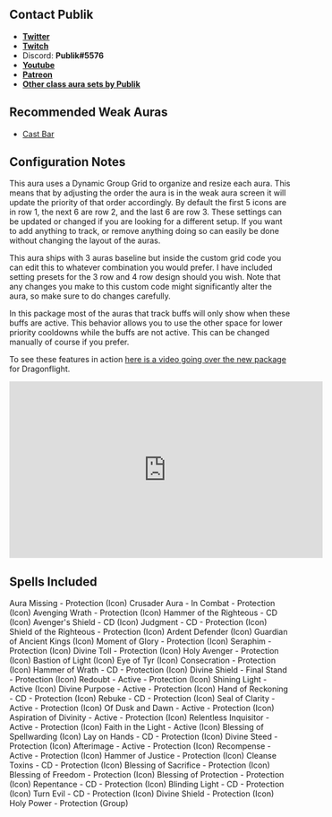 ## Contact Publik
- [**Twitter**](https://twitter.com/publikpriest)
- [**Twitch**](https://twitch.tv/publikpriest)
- Discord: **Publik#5576**
- [**Youtube**](https://www.youtube.com/c/Publikwow/featured)
- [**Patreon**](https://www.patreon.com/publik)
- [**Other class aura sets by Publik**](https://wago.io/H13J9PG4Q)

## Recommended Weak Auras
- [Cast Bar](https://wago.io/r1rYnOwTG)

## Configuration Notes
This aura uses a Dynamic Group Grid to organize and resize each aura. This means that by adjusting the order the aura is in the weak aura screen it will update the priority of that order accordingly. By default the first 5 icons are in row 1, the next 6 are row 2, and the last 6 are row 3. These settings can be updated or changed if you are looking for a different setup. If you want to add anything to track, or remove anything doing so can easily be done without changing the layout of the auras. 

This aura ships with 3 auras baseline but inside the custom grid code you can edit this to whatever combination you would prefer. I have included setting presets for the 3 row and 4 row design should you wish. Note that any changes you make to this custom code might significantly alter the aura, so make sure to do changes carefully.

In this package most of the auras that track buffs will only show when these buffs are active. This behavior allows you to use the other space for lower priority cooldowns while the buffs are not active. This can be changed manually of course if you prefer.

To see these features in action [here is a video going over the new package](https://www.youtube.com/embed/Y4ks2ex-mkA) for Dragonflight.

<iframe width="560" height="315" src="https://www.youtube.com/embed/Y4ks2ex-mkA" title="YouTube video player" frameborder="0" allow="accelerometer; autoplay; clipboard-write; encrypted-media; gyroscope; picture-in-picture" allowfullscreen></iframe>

## Spells Included
Aura Missing - Protection (Icon)
Crusader Aura - In Combat - Protection (Icon)
Avenging Wrath - Protection (Icon)
Hammer of the Righteous - CD (Icon)
Avenger's Shield - CD (Icon)
Judgment - CD - Protection (Icon)
Shield of the Righteous - Protection (Icon)
Ardent Defender (Icon)
Guardian of Ancient Kings (Icon)
Moment of Glory - Protection (Icon)
Seraphim - Protection (Icon)
Divine Toll - Protection (Icon)
Holy Avenger - Protection (Icon)
Bastion of Light (Icon)
Eye of Tyr (Icon)
Consecration - Protection (Icon)
Hammer of Wrath - CD - Protection (Icon)
Divine Shield - Final Stand - Protection (Icon)
Redoubt - Active - Protection (Icon)
Shining Light - Active (Icon)
Divine Purpose - Active - Protection (Icon)
Hand of Reckoning - CD - Protection (Icon)
Rebuke - CD - Protection (Icon)
Seal of Clarity - Active - Protection (Icon)
Of Dusk and Dawn - Active - Protection (Icon)
Aspiration of Divinity - Active - Protection (Icon)
Relentless Inquisitor - Active - Protection (Icon)
Faith in the Light - Active (Icon)
Blessing of Spellwarding (Icon)
Lay on Hands - CD - Protection (Icon)
Divine Steed - Protection (Icon)
Afterimage - Active - Protection (Icon)
Recompense - Active - Protection (Icon)
Hammer of Justice - Protection (Icon)
Cleanse Toxins - CD - Protection (Icon)
Blessing of Sacrifice - Protection (Icon)
Blessing of Freedom - Protection (Icon)
Blessing of Protection - Protection (Icon)
Repentance - CD - Protection (Icon)
Blinding Light - CD - Protection (Icon)
Turn Evil - CD - Protection (Icon)
Divine Shield - Protection (Icon)
Holy Power - Protection (Group)